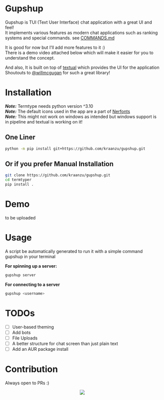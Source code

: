 # Gupshup

Gupshup is TUI (Text User Interface) chat application with a great UI and feel! </br>
It implements various features as modern chat applications
such as ranking systems and special commands. see [COMMANDS.md](https://github.com/kraanzu/gupshup/blob/main/COMMANDS.md) </br>

It is good for now but I'll add more features to it :) </br>
There is a demo video attached below which will make it easier for you to understand the concept.

And also, It is built on top of [textual](https://github.com/Textualize/textual) which provides the UI for the application</br>
Shoutouts to [@willmcgugan](https://github.com/willmcgugan) for such a great library!

# Installation

***Note:*** Termtype needs python version ^3.10</br>
***Note:*** The default icons used in the app are a part of [Nerfonts](https://www.nerdfonts.com/) </br>
***Note:*** This might not work on windows as intended but windows support is in pipeline and textual is working on it!

## One Liner
```bash
python -m pip install git+https://github.com/kraanzu/gupshup.git
```

## Or if you prefer Manual Installation
``` bash
git clone https://github.com/kraanzu/gupshup.git
cd termtyper
pip install .
```

# Demo
to be uploaded

# Usage
A script be automatically generated to run it with a simple command gupshup in your terminal

**For spinning up a server:**
```bash
gupshup server
```

**For connecting to a server**
```bash
gupshup <username>
```

# TODOs
- [ ] User-based theming
- [ ] Add bots
- [ ] File Uploads
- [ ] A better structure for chat screen than just plain text
- [ ] Add an AUR package install

# Contribution
Always open to PRs :)

<p align="center"><a href="https://github.com/kraanzu/gupshup/blob/main/LICENSE"><img src="https://img.shields.io/static/v1.svg?style=flat-square&label=License&message=MIT&logoColor=eceff4&logo=github&colorA=4c566a&colorB=88c0d0"/></a></p>
